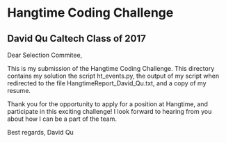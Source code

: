 Hangtime Coding Challenge
=========================

David Qu Caltech Class of 2017
--------------------------------

Dear Selection Commitee,

This is my submission of the Hangtime Coding Challenge.
This directory contains my solution the script ht_events.py,
the output of my script when redirected to the file
HangtimeReport_David_Qu.txt, and a copy of my resume.

Thank you for the opportunity to apply for a position at
Hangtime, and participate in this exciting challenge!
I look forward to hearing from you about how I can be a part 
of the team.

Best regards,
David Qu

